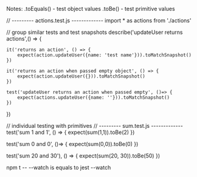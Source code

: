 
Notes:
.toEquals() - test object values
.toBe() - test primitive values

// --------- actions.test.js -------------
import * as actions from './actions'

// group similar tests and test snapshots
describe('updateUser returns actions',() => {
    
    it('returns an action', () => {
        expect(action.updateUser({name: 'test name'})).toMatchSnapshot()
    })

    it('returns an action when passed empty object', () => {
        expect(action.updateUser({})).toMatchSnapshot()
    })

    test('updateUser returns an action when passed empty', ()=> {
        expect(actions.updateUser({name: ''})).toMatchSnapshot()
    })
})

// individual testing with primitives
// --------- sum.test.js -------------
test('sum 1 and 1', () => {
    expect(sum(1,1)).toBe(2)
})

test('sum 0 and 0', ()=> {
    expect(sum(0,0)).toBe(0)
})

test('sum 20 and 30'), () => {
    expect(sum(20, 30)).toBe(50)
})


npm t -- --watch is equals to
jest --watch